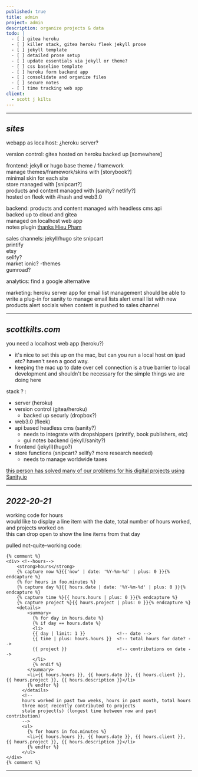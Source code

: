 ```yaml
---
published: true
title: admin
project: admin
description: organize projects & data
todo: |
  - [ ] gitea heroku  
  - [ ] killer stack, gitea heroku fleek jekyll prose  
  - [ ] jekyll template  
  - [ ] detailed prose setup  
  - [ ] update essentials via jekyll or theme?  
  - [ ] css baseline template  
  - [ ] heroku form backend app  
  - [ ] consolidate and organize files  
  - [ ] secure notes  
  - [ ] time tracking web app
client:
  - scott j kilts
---
```

---   
   
*sites*  
---  
  
webapp as localhost:	¿heroku server?  
  
version control:		gitea hosted on heroku backed up [somewhere]  
  
frontend:				jekyll or hugo base theme / framework  
						manage themes/framework/skins with [storybook?]  
						minimal skin for each site  
                    	store managed with [snipcart?]  
                    	products and content managed with [sanity? netlify?]  
                    	hosted on fleek with #hash and web3.0  
                          
backend:				products and content managed with headless cms api  
						backed up to cloud and gitea  
                    	managed on localhost web app  
						notes plugin [thanks Hieu Pham](https://medium.com/ionic-prototyping/my-journey-to-sanity-io-fe0a6576a417)  
                          
sales channels: 		jekyll/hugo site snipcart  
						printify  
                        etsy  
  						sellfy?  
                        market ionic? -themes  
                        gumroad?  
                        
analytics:				find a google alternative

marketing: 				heroku server app for email list management
						should be able to write a plug-in for sanity to manage email lists
                        alert email list with new products
                        alert socials when content is pushed to sales channel
  
---   
   
*scottkilts.com*  
---  
  
you need a localhost web app (heroku?)
- it's nice to set this up on the mac, but can you run a local host on ipad etc? haven't seen a good way.
- keeping the mac up to date over cell connection is a true barrier to local development and shouldn't be necessary for the simple things we are doing here
  
stack ? :
- server (heroku)
- version control (gitea/heroku)
	- backed up securly (dropbox?)
- web3.0 (fleek)
- api based headless cms (sanity?)
	- needs to integrate with dropshippers (printify, book publishers, etc)
	- gui notes backend (jekyll/sanity?)
- frontend (jekyll)(hugo?)
- store functions (snipcart? sellfy? more research needed)
	- needs to manage worldwide taxes
  
  
[this person has solved many of our problems for his digital projects using Sanity.io](https://medium.com/ionic-prototyping/my-journey-to-sanity-io-fe0a6576a417)
  
  
---  
  
*2022-20-21*  
---  
   
working code for hours    
would like to display a line item with the date, total number of hours worked, and projects worked on   
this can drop open to show the line items from that day  
  
pulled not-quite-working code:  

```
{% comment %}
<div> <!--hours-->  
	<strong>hours</strong>    
	{% capture now %}{{'now' | date: '%Y-%m-%d' | plus: 0 }}{% endcapture %}
	{% for hours in foo.minutes %}    
	{% capture day %}{{ hours.date | date: '%Y-%m-%d' | plus: 0 }}{% endcapture %}
	{% capture time %}{{ hours.hours | plus: 0 }}{% endcapture %}
	{% capture project %}{{ hours.project | plus: 0 }}{% endcapture %}
	<details>
		<summary>
          {% for day in hours.date %}
          {% if day == hours.date %}
          <li>
          {{ day | limit: 1 }}            <!-- date -->
          {{ time | plus: hours.hours }}  <!-- total hours for date? -->
          {{ project }}                   <!-- contributions on date -->
          </li>
          {% endif %}
        </summary>
        <li>{{ hours.hours }}, {{ hours.date }}, {{ hours.client }}, {{ hours.project }}, {{ hours.description }}</li>
        {% endfor %}
      </details>      
      <!--
      hours worked in past two weeks, hours in past month, total hours
      three most recently contributed to projects
      stale project(s) (longest time between now and past contribution)
      -->
      <ul>
        {% for hours in foo.minutes %}    
        <li>{{ hours.hours }}, {{ hours.date }}, {{ hours.client }}, {{ hours.project }}, {{ hours.description }}</li>
        {% endfor %}   
      </ul>
</div>
{% comment %}
```
  
   
---
